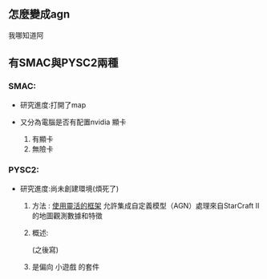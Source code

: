 ## 怎麼變成agn

我哪知道阿

## 有SMAC與PYSC2兩種

### SMAC:
  
* 研究進度:打開了map
   
* 又分為電腦是否有配置nvidia 顯卡
  1. 有顯卡
  2. 無險卡

  
### PYSC2:
  
* 研究進度:尚未創建環境(煩死了)
  1. 方法 :
     [使用靈活的框架](https://github.com/google-deepmind/pysc2?tab=readme-ov-file#pysc2---starcraft-ii-learning-environment)
     允許集成自定義模型（AGN）處理來自StarCraft II的地圖觀測數據和特徵
  2. 概述:
 
     (之後寫)
     
  3. 是偏向 小遊戲 的套件
